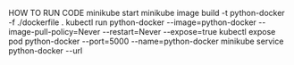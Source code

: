 HOW TO RUN CODE
minikube start
minikube image build -t python-docker -f ./dockerfile .
kubectl run python-docker --image=python-docker --image-pull-policy=Never --restart=Never --expose=true
kubectl expose pod python-docker --port=5000 --name=python-docker
minikube service python-docker --url
